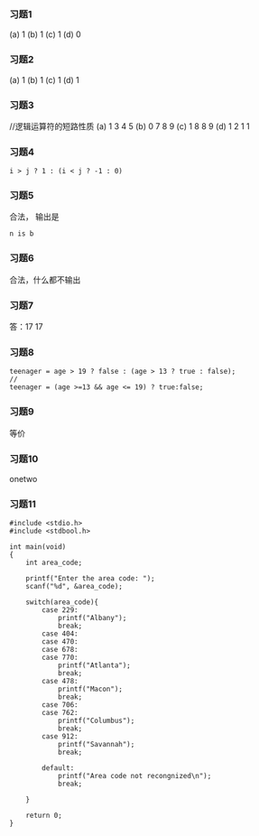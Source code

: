 ### 习题1
(a) 1
(b) 1
(c) 1
(d) 0

### 习题2
(a) 1
(b) 1
(c) 1
(d) 1

### 习题3
//逻辑运算符的短路性质
(a)
1
3 4 5
(b)
0
7 8 9
(c)
1
8 8 9
(d)
1
2 1 1

### 习题4
```
i > j ? 1 : (i < j ? -1 : 0)
```

### 习题5
合法，
输出是
```
n is b
```

### 习题6
合法，什么都不输出

### 习题7
答：17 17

### 习题8
```
teenager = age > 19 ? false : (age > 13 ? true : false);
//
teenager = (age >=13 && age <= 19) ? true:false;
```

### 习题9
等价

### 习题10
onetwo

### 习题11
```
#include <stdio.h>
#include <stdbool.h>

int main(void)
{
	int area_code;

	printf("Enter the area code: ");
	scanf("%d", &area_code);

	switch(area_code){
		case 229:
			printf("Albany");
			break;
		case 404:
		case 470:
		case 678:
		case 770:
			printf("Atlanta");
			break;
		case 478:
			printf("Macon");
			break;
		case 706:
		case 762:
			printf("Columbus");
			break;
		case 912:
			printf("Savannah");
			break;

		default:
			printf("Area code not recongnized\n");
			break;

	}

	return 0;
}
```